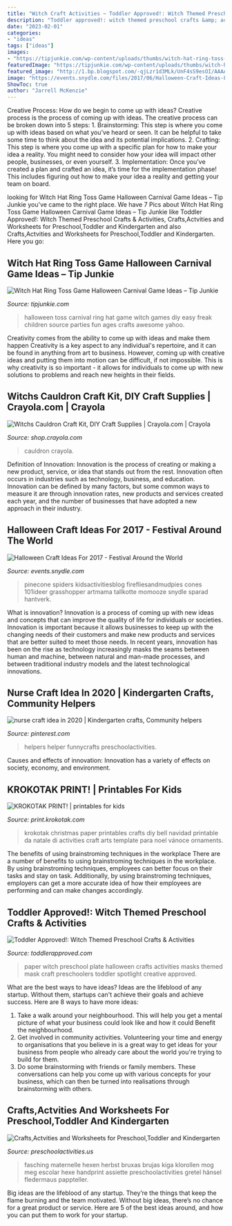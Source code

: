 ```yaml
---
title: "Witch Craft Activities ~ Toddler Approved!: Witch Themed Preschool Crafts &amp; Activities"
description: "Toddler approved!: witch themed preschool crafts &amp; activities"
date: "2023-02-01"
categories:
- "ideas"
tags: ["ideas"]
images:
- "https://tipjunkie.com/wp-content/uploads/thumbs/witch-hat-ring-toss-game-halloween-carnival-game-ideas.jpg"
featuredImage: "https://tipjunkie.com/wp-content/uploads/thumbs/witch-hat-ring-toss-game-halloween-carnival-game-ideas.jpg"
featured_image: "http://1.bp.blogspot.com/-qjLzr1d3MLk/UnF4sS9esOI/AAAAAAABsWA/8o9UOnN1kHI/s1600/witch+craft+for+preschoolers.jpg"
image: "https://events.snydle.com/files/2017/06/Halloween-Craft-Ideas-For-2017-10.jpg"
ShowToc: true
author: "Jarrell McKenzie"
---
```



Creative Process: How do we begin to come up with ideas?
Creative process is the process of coming up with ideas. The creative process can be broken down into 5 steps: 1. Brainstorming: This step is where you come up with ideas based on what you’ve heard or seen. It can be helpful to take some time to think about the idea and its potential implications. 2. Crafting: This step is where you come up with a specific plan for how to make your idea a reality. You might need to consider how your idea will impact other people, businesses, or even yourself. 3. Implementation: Once you’ve created a plan and crafted an idea, it’s time for the implementation phase! This includes figuring out how to make your idea a reality and getting your team on board. 
	

		
looking for Witch Hat Ring Toss Game Halloween Carnival Game Ideas – Tip Junkie you've came to the right place. We have 7 Pics about Witch Hat Ring Toss Game Halloween Carnival Game Ideas – Tip Junkie like Toddler Approved!: Witch Themed Preschool Crafts &amp; Activities, Crafts,Actvities and Worksheets for Preschool,Toddler and Kindergarten and also Crafts,Actvities and Worksheets for Preschool,Toddler and Kindergarten. Here you go:
		
    
## Witch Hat Ring Toss Game Halloween Carnival Game Ideas – Tip Junkie

<img loading=lazy src="https://tipjunkie.com/wp-content/uploads/thumbs/witch-hat-ring-toss-game-halloween-carnival-game-ideas.jpg" onerror="this.onerror=null;this.src='https://tse4.mm.bing.net/th?id=OIP.BT9DD1tMcy7I_U0e6iYVBAAAAA&amp;pid=15.1';" alt="Witch Hat Ring Toss Game Halloween Carnival Game Ideas – Tip Junkie">

_Source: tipjunkie.com_

>halloween toss carnival ring hat game witch games diy easy freak children source parties fun ages crafts awesome yahoo. 

	

Creativity comes from the ability to come up with ideas and make them happen
Creativity is a key aspect to any individual's repertoire, and it can be found in anything from art to business. However, coming up with creative ideas and putting them into motion can be difficult, if not impossible. This is why creativity is so important - it allows for individuals to come up with new solutions to problems and reach new heights in their fields.

    
## Witchs Cauldron Craft Kit, DIY Craft Supplies | Crayola.com | Crayola

<img loading=lazy src="https://shop.crayola.com/on/demandware.static/-/Sites-crayola-storefront/default/dw7606d90c/images/Craft_CIY_Fall_Witch-Cauldron_L01.jpg" onerror="this.onerror=null;this.src='https://tse2.mm.bing.net/th?id=OIP.R4ykeDEwz4_Xpp3idKMphAHaGq&amp;pid=15.1';" alt="Witchs Cauldron Craft Kit, DIY Craft Supplies | Crayola.com | Crayola">

_Source: shop.crayola.com_

>cauldron crayola. 

	

Definition of Innovation:
Innovation is the process of creating or making a new product, service, or idea that stands out from the rest. Innovation often occurs in industries such as technology, business, and education. Innovation can be defined by many factors, but some common ways to measure it are through innovation rates, new products and services created each year, and the number of businesses that have adopted a new approach in their industry.

    
## Halloween Craft Ideas For 2017 - Festival Around The World

<img loading=lazy src="https://events.snydle.com/files/2017/06/Halloween-Craft-Ideas-For-2017-10.jpg" onerror="this.onerror=null;this.src='https://tse4.mm.bing.net/th?id=OIP.wMXt5xUzTQN9Jrd-ObuuMgHaLH&amp;pid=15.1';" alt="Halloween Craft Ideas For 2017 - Festival Around the World">

_Source: events.snydle.com_

>pinecone spiders kidsactivitiesblog firefliesandmudpies cones 101ideer grasshopper artmama tallkotte momooze snydle sparad hantverk. 

	

What is innovation?
Innovation is a process of coming up with new ideas and concepts that can improve the quality of life for individuals or societies. Innovation is important because it allows businesses to keep up with the changing needs of their customers and make new products and services that are better suited to meet those needs. In recent years, innovation has been on the rise as technology increasingly masks the seams between human and machine, between natural and man-made processes, and between traditional industry models and the latest technological innovations.

    
## Nurse Craft Idea In 2020 | Kindergarten Crafts, Community Helpers

<img loading=lazy src="https://i.pinimg.com/736x/27/1c/70/271c70c6cd1e4d0e261b732a38b5f315--community-helpers-crafts-crafts-for-kindergarten.jpg" onerror="this.onerror=null;this.src='https://tse4.mm.bing.net/th?id=OIP.erS87XX5rymkDgzhlrsuPwHaKi&amp;pid=15.1';" alt="nurse craft idea in 2020 | Kindergarten crafts, Community helpers">

_Source: pinterest.com_

>helpers helper funnycrafts preschoolactivities. 

	

Causes and effects of innovation:
Innovation has a variety of effects on society, economy, and environment.

    
## KROKOTAK PRINT! | Printables For Kids

<img loading=lazy src="http://print.krokotak.com/d/ae1f56d8e46e472d8d75f87cf0f4bb64/t2.gif" onerror="this.onerror=null;this.src='https://tse3.mm.bing.net/th?id=OIP.zruItC2PmE_dMy2cDmKWuQAAAA&amp;pid=15.1';" alt="KROKOTAK PRINT! | printables for kids">

_Source: print.krokotak.com_

>krokotak christmas paper printables crafts diy bell navidad printable da natale di activities craft arts template para noel vánoce ornaments. 

	

The benefits of using brainstroming techniques in the workplace
There are a number of benefits to using brainstroming techniques in the workplace. By using brainstroming techniques, employees can better focus on their tasks and stay on task. Additionally, by using brainstroming techniques, employers can get a more accurate idea of how their employees are performing and can make changes accordingly.

    
## Toddler Approved!: Witch Themed Preschool Crafts &amp; Activities

<img loading=lazy src="http://1.bp.blogspot.com/-qjLzr1d3MLk/UnF4sS9esOI/AAAAAAABsWA/8o9UOnN1kHI/s1600/witch+craft+for+preschoolers.jpg" onerror="this.onerror=null;this.src='https://tse1.mm.bing.net/th?id=OIP.HOKhH7X6E7olQR5CT7J1mQHaLH&amp;pid=15.1';" alt="Toddler Approved!: Witch Themed Preschool Crafts &amp; Activities">

_Source: toddlerapproved.com_

>paper witch preschool plate halloween crafts activities masks themed mask craft preschoolers toddler spotlight creative approved. 

	

What are the best ways to have ideas?
Ideas are the lifeblood of any startup. Without them, startups can't achieve their goals and achieve success. Here are 8 ways to have more ideas:
1. Take a walk around your neighbourhood. This will help you get a mental picture of what your business could look like and how it could Benefit the neighbourhood.
2. Get involved in community activities. Volunteering your time and energy to organisations that you believe in is a great way to get ideas for your business from people who already care about the world you're trying to build for them. 
3. Do some brainstorming with friends or family members. These conversations can help you come up with various concepts for your business, which can then be turned into realisations through brainstorming with others. 

    
## Crafts,Actvities And Worksheets For Preschool,Toddler And Kindergarten

<img loading=lazy src="https://www.preschoolactivities.us/wp-content/uploads/2015/08/Paper-plate-witch-craft-for-Kindergarten.jpg" onerror="this.onerror=null;this.src='https://tse1.mm.bing.net/th?id=OIP.7OohJsC-OJUvfN52FZ7zgQHaJ4&amp;pid=15.1';" alt="Crafts,Actvities and Worksheets for Preschool,Toddler and Kindergarten">

_Source: preschoolactivities.us_

>fasching maternelle hexen herbst bruxas brujas kiga klorollen mog meg escolar hexe handprint assiette preschoolactivities gretel hänsel fledermaus pappteller. 

	

Big ideas are the lifeblood of any startup. They’re the things that keep the flame burning and the team motivated. Without big ideas, there’s no chance for a great product or service. Here are 5 of the best ideas around, and how you can put them to work for your startup.

